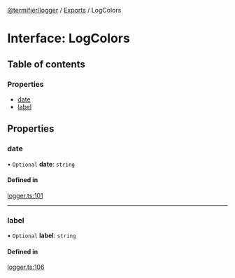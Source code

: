 [@termifier/logger](../README.md) / [Exports](../modules.md) / LogColors

# Interface: LogColors

## Table of contents

### Properties

- [date](LogColors.md#date)
- [label](LogColors.md#label)

## Properties

### date

• `Optional` **date**: `string`

#### Defined in

[logger.ts:101](https://github.com/permasoft-factory/termifier/blob/0c2382e/packages/logger/src/logger.ts#L101)

___

### label

• `Optional` **label**: `string`

#### Defined in

[logger.ts:106](https://github.com/permasoft-factory/termifier/blob/0c2382e/packages/logger/src/logger.ts#L106)
